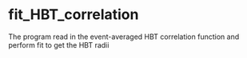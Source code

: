 fit_HBT_correlation
===================

The program read in the event-averaged HBT correlation function and perform fit to get the HBT radii
